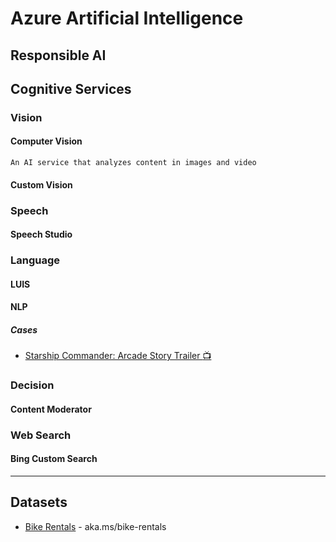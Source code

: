 # Azure Artificial Intelligence

## Responsible AI

## Cognitive Services

### Vision
#### Computer Vision
`An AI service that analyzes content in images and video`

#### Custom Vision


### Speech
#### Speech Studio

### Language
#### LUIS
#### NLP

##### Cases
* [Starship Commander: Arcade Story Trailer :tv:](https://youtu.be/Oq3dnkY4XWg)

### Decision
#### Content Moderator

### Web Search
#### Bing Custom Search

-----

## Datasets
* [Bike Rentals](https://aka.ms/bike-rentals) - aka.ms/bike-rentals

